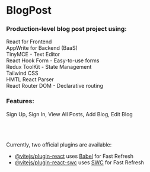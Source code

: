 # BlogPost

### Production-level blog post project using:
React for Frontend <br />
AppWrite for Backend (BaaS) <br />
TinyMCE - Text Editor <br />
React Hook Form - Easy-to-use forms <br />
Redux ToolKit - State Management <br />
Tailwind CSS <br />
HMTL React Parser <br />
React Router DOM - Declarative routing <br />

### Features:
Sign Up, Sign In, View All Posts, Add Blog, Edit Blog

<br />
<br />
<br />
Currently, two official plugins are available:

- [@vitejs/plugin-react](https://github.com/vitejs/vite-plugin-react/blob/main/packages/plugin-react/README.md) uses [Babel](https://babeljs.io/) for Fast Refresh
- [@vitejs/plugin-react-swc](https://github.com/vitejs/vite-plugin-react-swc) uses [SWC](https://swc.rs/) for Fast Refresh
